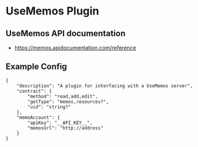 # UseMemos Plugin

## UseMemos API documentation
- https://memos.apidocumentation.com/reference

## Example Config
```
{
	"description": "A plugin for interfacing with a UseMemos server",
	"contract": {
		"method": "read,add,edit",
		"getType": "memos,resources?",
		"uid": "string?"
	},
	"memoAccount": {
		"apiKey": "__API_KEY__",
		"memosUrl": "http://address"
	}
}
```